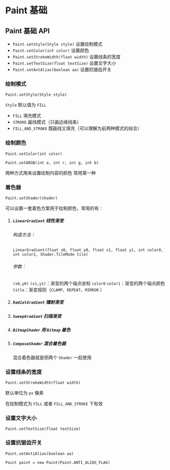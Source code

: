 # Paint 基础

## Paint 基础 API

- `Paint.setStyle(Style style)` 设置绘制模式
- `Paint.setColor(int color)` 设置颜色
- `Paint.setStrokeWidth(float width)` 设置线条的宽度
- `Paint.setTextSize(float textSize)` 设置文字大小
- `Paint.setAntAlias(boolean aa)` 设置抗锯齿开关

### 绘制模式

`Paint.setStyle(Style style)`

`Style` 默认值为 `FILL`

- `FILL` 填充模式
- `STROKE` 画线模式（只画边缘线条）
- `FILL_AND_STROKE` 既画线又填充（可以理解为前两种模式的综合）
  
### 绘制颜色

`Paint.setColor(int color)`

`Paint.setARGB(int a, int r, int g, int b)`

两种方式用来设置绘制内容的颜色 常用第一种

### 着色器

`Paint.setShader(shader)`

可以设置一套着色方案用于绘制颜色，常用的有：

1. ##### `LinearGradient` 线性渐变 

    ###### 构造方法：

   `LinearGradient(float x0, float y0, float x1, float y1, int color0, int color1, Shader.TileMode tile)`  

   ###### 参数：
   `(x0,y0)` `(x1,y1)`：渐变的两个端点坐标
   `color0` `color1`：渐变的两个端点颜色
   `title`：渐变规则（`CLAMP`、`REPEAT`、`MIRROR` ）
   <br>
2. ##### `RadialGradient` 镭射渐变
3. ##### `SweepGradient` 扫描渐变

4. ##### `BitmapShader` 用 `Bitmap` 着色

5. ##### `ComposeShader` 混合着色器
  
     混合着色器就是把两个 `Shader` 一起使用


### 设置线条的宽度

`Paint.setStrokeWidth(float width)`

默认单位为 `px` 像素

在绘制模式为 `FILL` 或者 `FILL_AND_STROKE` 下有效

### 设置文字大小

`Paint.setTextSize(float textSize)`

### 设置抗锯齿开关

`Paint.setAntiAlias(boolean aa)`

`Paint paint = new Paint(Paint.ANTI_ALIAS_FLAG)`


